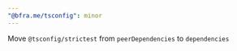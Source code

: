 ```yaml
---
"@bfra.me/tsconfig": minor
---
```


Move `@tsconfig/strictest` from `peerDependencies` to `dependencies`
  